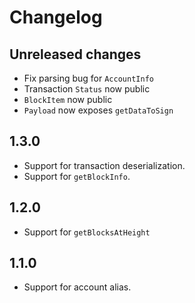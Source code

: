 # Changelog

## Unreleased changes
- Fix parsing bug for `AccountInfo`
- Transaction `Status` now public
- `BlockItem` now public
- `Payload` now exposes `getDataToSign`

## 1.3.0
- Support for transaction deserialization.
- Support for `getBlockInfo`.

## 1.2.0
- Support for `getBlocksAtHeight`

## 1.1.0
- Support for account alias.
